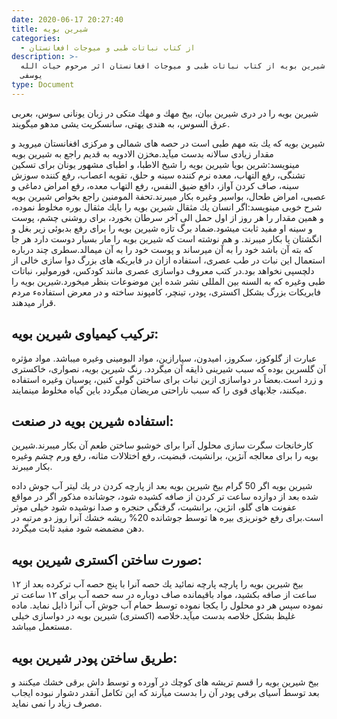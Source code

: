 ```yaml
---
date: 2020-06-17 20:27:40
title: شيرين بويه
categories:
  - از کتاب نباتات طبی و میوجات افغانستان
description: >-
  معرفی شيرين بويه از کتاب نباتات طبی و میوجات افغانستان اثر مرحوم حیات الله
  یوسفی
type: Document
---
```


شيرين بويه را در دری شيرين بيان، بيخ مهك و مهك متكی در زبان يونانی سوس، بعربی عرق السوس، به هندی يهتی، سانسكريت يشی مدهو ميگويند.

شيرين بويه كه يك بته مهم طبی است در حصه های شمالی و مركزی افغانستان ميرويد و مقدار زيادی سالانه بدست ميآيد.مخزن الادويه به قديم راجع به شيرين بويه مينويسد:شرین بویا شيرين بويه را شيخ الاطبا، و اطبای مشهور يونان برای تسكين تشنگی، رفع التهاب، معده نرم كننده سينه و حلق، تقويه اعصاب، رفع كننده سوزش سينه، صاف كردن آواز، دافع ضيق النفس، رفع التهاب معده، رفع امراض دماغی و عصبی، امراض طحال، بواسير وغيره بكار ميبرند.تحفة المومنين راجع بخواص شيرين بويه شرح خوبی مينويسد:اگر انسان يك مثقال شيرين بويه را بايك مثقال بوره مخلوط نموده، و همين مقدار را هر روز از اول حمل الی آخر سرطان بخورد، برای روشنی چشم، پوست و سينه او مفيد ثابت ميشود.ضماد برگ تازه شيرين بويه را برای رفع بدبوئی زير بغل و انگشتان پا بكار ميبرند. و هم نوشته است كه شيرين بويه را مار بسيار دوست دارد هر جا كه بته آن باشد خود را به آن ميرساند و پوست خود را به آن ميمالد.سطری چند درباره استعمال اين نبات در طب عصری، استفاده ازان در فابريكه های بزرگ دوا سازی خالی از دلچسپی نخواهد بود.در كتب معروف دواسازی عصری مانند كودكس، فورمولير، نباتات طبی وغيره كه به السنه بين المللی نشر شده اين موضوعات بنظر ميخورد.شيرين بويه را فابريكات بزرگ بشكل اكستری، پودر، تينچر، كامپوند ساخته و در معرض استفادهء مردم قرار ميدهند.

## تركيب كيمياوی شيرين بويه:

عبارت از گلوكوز، سكروز، اميدون، سپارازين، مواد البومينی وغيره ميباشد. مواد مؤثره آن گلسرين بوده كه سبب شیرینی ذايقه آن ميگردد. رنگ شیرين بويه، نصواری، خاكستری و زرد است.بعضاً در دواسازی ازين نبات برای ساختن گولی كنين، پوسيان وغيره استفاده ميكنند، جلابهای قوی را كه سبب ناراحتی مريضان ميگردد باين گياه مخلوط مينمايند.

## استفاده شيرين بويه در صنعت:

كارخانجات سگرت سازی محلول آنرا برای خوشبو ساختن طعم آن بكار ميبرند.شيرين بويه را برای معالجه آنژين، برانشيت، قبضيت، رفع اختلالات مثانه، رفع ورم چشم وغيره بكار ميبرند.

شیرین بویه اگر 50 گرام بيخ شيرين بويه بعد از پارچه كردن در يك ليتر آب جوش داده شده بعد از دوازده ساعت تر كردن از صافه كشيده شود، جوشانده مذكور اگر در مواقع عفونت های گلو، انژين، برانشيت، گرفتگی حنجره و صدا نوشيده شود خيلی موثر است.برای رفع خونریزی بيره ها توسط جوشانده 20% ريشه خشك آنرا روز دو مرتبه در دهن مضمضه شود مفيد ثابت ميگردد.

## صورت ساختن اكستری شيرين بويه:

بيخ شيرين بويه را پارچه پارچه نمائيد يك حصه آنرا با پنج حصه آب تركرده بعد از ۱۲ ساعت از صافه بكشيد، مواد باقيمانده صاف دوباره در سه حصه آب برای ۱۲ ساعت تر نموده سپس هر دو محلول را يكجا نموده توسط حمام آب جوش آب آنرا ذايل نمايد. ماده غليظ بشكل خلاصه بدست ميآيد.خلاصه (اكستری) شيرين بويه در دواسازی خيلی مستعمل ميباشد.

## طريق ساختن پودر شيرين بويه:

بيخ شيرين بويه را قسم تريشه های كوچك در آورده و توسط داش برقی خشك ميكنند و بعد توسط آسيای برقی پودر آن را بدست ميآرند كه اين تكامل آنقدر دشوار نبوده ايجاب مصرف زياد را نمی نمايد.